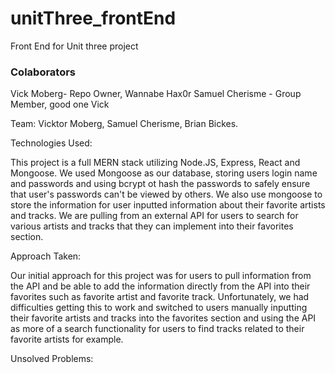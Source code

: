 # unitThree_frontEnd
Front End for Unit three project

### Colaborators
Vick Moberg- Repo Owner, Wannabe Hax0r
Samuel Cherisme - Group Member, good one Vick

Team: Vicktor Moberg, Samuel Cherisme, Brian Bickes. 

Technologies Used: 

This project is a full MERN stack utilizing Node.JS, Express, React and Mongoose. We used Mongoose as our database, storing users login name and passwords and using bcrypt ot hash the passwords to safely ensure that user's passwords can't be viewed by others. We also use mongoose to store the information for user inputted information about their favorite artists and tracks. We are pulling from an external API for users to search for various artists and tracks that they can implement into their favorites section. 

Approach Taken: 

Our initial approach for this project was for users to pull information from the API and be able to add the information directly from the API into their favorites such as favorite artist and favorite track. Unfortunately, we had difficulties getting this to work and switched to users manually inputting their favorite artists and tracks into the favorites section and using the API as more of a search functionality for users to find tracks related to their favorite artists for example. 

Unsolved Problems: 
